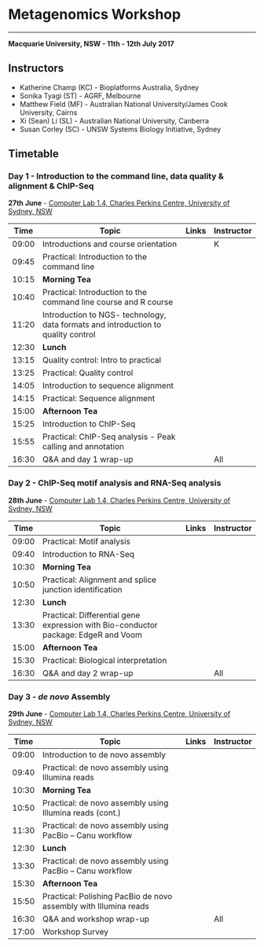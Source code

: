 # Metagenomics Workshop

---
**Macquarie University, NSW - 11th - 12th July 2017**


## Instructors

* Katherine Champ (KC) - Bioplatforms Australia, Sydney
* Sonika Tyagi (ST) - AGRF, Melbourne
* Matthew Field (MF) - Australian National University/James Cook University, Cairns
* Xi (Sean) Li (SL) - Australian National University, Canberra
* Susan Corley (SC) - UNSW Systems Biology Initiative, Sydney


## Timetable
### Day 1 - Introduction to the command line, data quality & alignment & ChIP-Seq
**27th June** - [Computer Lab 1.4, Charles Perkins Centre, University of Sydney, NSW](https://goo.gl/maps/feoXLjEhke52)

| **Time** | **Topic** | **Links** | **Instructor** |
| -------- | --------- | --------- | ----------- |
|09:00|Introductions and course orientation||K|
|09:45|Practical: Introduction to the command line|||
|10:15|**Morning Tea**|
|10:40|Practical: Introduction to the command line course and R course|||
|11:20|Introduction to NGS- technology, data formats and introduction to quality control|||
|12:30|**Lunch**|
|13:15|Quality control: Intro to practical|||
|13:25|Practical: Quality control|||
|14:05|Introduction to sequence alignment|||
|14:15|Practical: Sequence alignment|||
|15:00|**Afternoon Tea**|
|15:25|Introduction to ChIP-Seq|||
|15:55|Practical: ChIP-Seq analysis - Peak calling and annotation|||
|16:30|Q&A and day 1 wrap-up||All|


### Day 2 - ChIP-Seq motif analysis and RNA-Seq analysis
**28th June** - [Computer Lab 1.4, Charles Perkins Centre, University of Sydney, NSW](https://goo.gl/maps/feoXLjEhke52)

| **Time** | **Topic** | **Links** | **Instructor** |
| -------- | --------- | --------- | ----------- |
|09:00|Practical: Motif analysis|||
|09:40|Introduction to RNA-Seq|||
|10:30|**Morning Tea**|
|10:50|Practical: Alignment and splice junction identification|||
|12:30|**Lunch**|
|13:30|Practical: Differential gene expression with Bio-conductor package: EdgeR and Voom|||
|15:00|**Afternoon Tea**|
|15:30|Practical: Biological interpretation|||
|16:30|Q&A and day 2 wrap-up||All|


### Day 3 - *de novo* Assembly
**29th June** - [Computer Lab 1.4, Charles Perkins Centre, University of Sydney, NSW](https://goo.gl/maps/feoXLjEhke52)

| **Time** | **Topic** | **Links** | **Instructor** |
| -------- | --------- | --------- | ----------- |
|09:00|Introduction to de novo assembly|||
|09:40|Practical: de novo assembly using Illumina reads|||
|10:30|**Morning Tea**|
|10:50|Practical: de novo assembly using Illumina reads (cont.)|||
|11:30|Practical: de novo assembly using PacBio – Canu workflow|||
|12:30|**Lunch**|
|13:30|Practical: de novo assembly using PacBio – Canu workflow|||
|15:30|**Afternoon Tea**|
|15:50|Practical: Polishing PacBio de novo assembly with Illumina reads|||
|16:30|Q&A and workshop wrap-up||All|
|17:00|Workshop Survey|||
